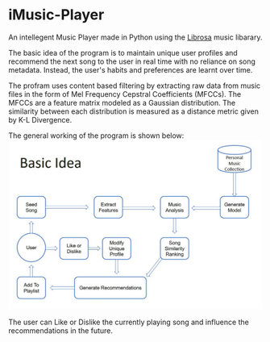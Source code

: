 # iMusic-Player
An intellegent Music Player made in Python using the <a href="http://librosa.github.io/librosa/">Librosa</a> music libarary.

The basic idea of the program is to maintain unique user profiles and recommend the next song to the user in real time with no reliance on song metadata. Instead, the user's habits and preferences are learnt over time.

The profram uses content based filtering by extracting raw data from music files in the form of Mel Frequency Cepstral Coefficients (MFCCs). The MFCCs are a feature matrix modeled as a Gaussian distribution. The similarity between each distribution is measured as a distance metric given by K-L Divergence.

The general working of the program is shown below:
![alt=basic_idea_img](https://github.com/ad8454/iMusic-Player/blob/master/iMusicBasicIdea.JPG)

The user can Like or Dislike the currently playing song and influence the recommendations in the future.
